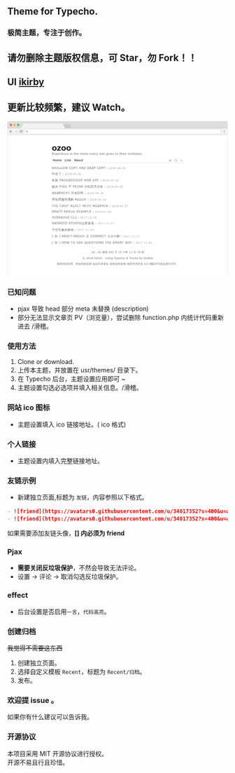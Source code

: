 ## Theme for Typecho.
### 极简主题，专注于创作。
## 请勿删除主题版权信息，可 Star，勿 Fork！！
## UI [ikirby](https://ikirby.me/)
## 更新比较频繁，建议 Watch。
![preView](https://raw.githubusercontent.com/shiyiya/Plain/master/screenshot.png)

### 已知问题

- pjax 导致 head 部分 meta 未替换 (description)
- 部分无法显示文章页 PV（浏览量），尝试删除 function.php 内统计代码重新进去 /滑稽。

### 使用方法
1. Clone or download.
2. 上传本主题，并放置在 usr/themes/ 目录下。
3. 在 Typecho 后台，主题设置应用即可 ~
4. 主题设置勾选必选项并填入相关信息。/滑稽。


### 网站 ico 图标

- 主题设置填入 ico 链接地址。( ico 格式)

### 个人链接

- 主题设置内填入完整链接地址。

### 友链示例

- 新建独立页面,标题为 ```友链```，内容参照以下格式。

```markdown
- ![friend](https://avatars0.githubusercontent.com/u/34017352?s=400&u=a06f4ca3cebd399527f469c9ce1c9d5486b0a406&v=4)[Google](https://Google.com)
- ![friend](https://avatars0.githubusercontent.com/u/34017352?s=400&u=a06f4ca3cebd399527f469c9ce1c9d5486b0a406&v=4)[Godme: 无非是一个不可知的背负](https://www.runtua.cn)
```
如果需要添加友链头像，**[] 内必须为 friend**

### Pjax

- **需要关闭反垃圾保护**，不然会导致无法评论。
- 设置 -> 评论 -> 取消勾选反垃圾保护。

### effect

- 后台设置是否启用```一言```，```代码高亮```。

### 创建归档
~~我觉得不需要这东西~~
1. 创建独立页面。
2. 选择自定义模板 ```Recent```，标题为 ```Recent/归档```。  
3. 发布。

### 欢迎提 issue 。

如果你有什么建议可以告诉我。

### 开源协议

本项目采用 MIT 开源协议进行授权。  
开源不易且行且珍惜。
